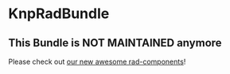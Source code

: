 KnpRadBundle
============

## This Bundle is NOT MAINTAINED anymore

Please check out [our new awesome rad-components](http://knplabs.github.io/rad-components-site/)!
